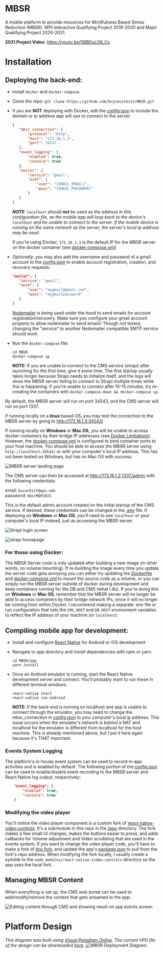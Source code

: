 # MBSR
A mobile platform to provide resources for Mindfulness Based Stress Reduction (MBSR). WPI Interactive Qualifying Project 2019-2020 and Major Qualifying Project 2020-2021.

**2021 Project Video**: https://youtu.be/5BBDuLO8_Cc
# Installation
 ## Deploying the back-end:
 - Install `docker` and `docker-compose`
 - Clone the repo:
	  `git clone https://github.com/brycecorbitt/MBSR.git`
 - If you are **NOT** deploying with Docker, edit the [config.json](https://github.com/brycecorbitt/MBSR/blob/master/config.json) to include the domain or ip address app will use to connect to the server:
	 ```json
	{
		"mbsr_connection": {
			"protocol": "http",
			"host": "172.16.1.3",
			"port": 34543
		},
		"event_logging": {
			"enabled": true,
			"console": true
		},
		"mailer": {
			"service": "gmail",
			"auth": {
				"user": "[GMAIL_EMAIL]",
				"pass": "[GMAIL_PASSWORD]"
			}
		}
	}
	```
	***NOTE***: *`localhost` should **not** be used as the address in this configuration file, as the mobile app will loop back to the device's `localhost` and be unable to connect to the server. If the mobile device is running on the same network as the server, the server's local ip address may be used.*
	
	If you're using Docker, `172.16.1.3` is the default IP for the MBSR server on the docker container (see [docker-compose.yml](docker-compose.yml))

- *Optionally*, you may also add the username and password of a gmail account to the [config.json](https://github.com/brycecorbitt/MBSR/blob/master/config.json) to enable account registration, creation, and recovery requests:
	 ```json
	"mailer": {
		"service": "gmail",
		"auth": {
			"user": "mygmail@gmail.com",
			"pass": "mygmailpassword"
		}
	}
	```
	[Nodemailer](https://nodemailer.com/about/) is being used under the hood to send emails for account registration/recovery. Make sure you configure your gmail account properly to allow nodemailer to send emails! Though not tested, changing the "service" to another Nodemailer compatible SMTP service should work.
- Run the `docker-compose` file:
	```
	cd MBSR
	docker-compose up
	```
	**NOTE:** If you are unable to connect to the CMS service (strapi) after launching for the first time, give it some time. The first startup usually takes longer because Strapi needs to initialize itself, and the logs will show the MBSR server failing to connect to Strapi multiple times while this is happening. If you're unable to connect after 10-15 minutes, try re-creating the containers with `docker-compose-down && docker-compose up`.

By default, the MBSR server will run on port 34543, and the CMS server will run on port 1337.

If running locally on a **linux** based OS, you may test the connection to the MBSR server by going to http://172.16.1.3:34543/

If running locally on **Windows** or **Mac OS**, you will be unable to access docker containers by their bridge IP addresses (see [Docker Limitations](https://docs.docker.com/docker-for-windows/networking/#per-container-ip-addressing-is-not-possible)). However, the [docker-compose.yml](docker-compose.yml) is configured to bind container ports to your host machine. You should be able to access the MBSR server using `http://localhost:34543/` or with your computer's local IP address. This has not been tested on Windows, but has on Mac OS with success.

![MBSR server landing page](https://i.imgur.com/NDDl3xN.png)

The CMS server can then be accessed at http://172.16.1.2:1337/admin with the following credentials:

email:	`bscorbitt@wpi.edu`<br>password:	`mbsrMQP2021`

This is the default admin account created on the initial startup of the CMS service. If desired, these credentials can be changed in the [.env](.env) file. If deploying on **Windows** or **Mac OS**, you'll need to use `localhost` or your computer's local IP instead, just as accessing the MBSR server.

![Strapi login screen](https://i.imgur.com/Z1Kchc6.png)

![strapi homepage](https://i.imgur.com/bzAzadh.png)

### For those using Docker:
The MBSR Server code is only updated after building a new image (in other words, no volume mounting). If re-building the image every time you update the server code gets annoying you can either try updating the [Dockerfile](server/Dockerfile) and [docker-compose.yml](docker-compose.yml) to mount the source code as a volume, or you can simply run the MBSR server outside of docker during development and keep containers running for the DB and CMS (what I do). If you're doing this on **Windows** or **Mac OS**, remember that the MBSR server will no longer be able to access containers by their bridge network IPs, since it will no longer be running from within Docker. I recommend making a separate .env file or run configuration that sets the `CMS_HOST` and `DB_HOST` environment variables to reflect the IP address of your machine (or `localhost`). 

## Compiling mobile app for development:
 - Install and configure [React Native](https://facebook.github.io/react-native/docs/getting-started) for Android or iOS development
 - Navigate to app directory and install dependencies with npm or yarn:
	```
	cd MBSR/app
	yarn install
	```
- Once an Android emulator is running, start the React Native development server and connect. You'll probably want to run these in different terminal windows.
	```
	react-native start
	react-native run-android
	```
	
	**NOTE:** If the back-end is running on localhost and app is unable to connect through the emulator, you may need to change the mbsr_connection in [config.json](https://github.com/brycecorbitt/MBSR/blob/master/config.json) to your computer's local ip address. This issue occurs when the emulator's network is behind a NAT and localhost for the emulator is different from localhost for the host machine. This is already mentioned above, but I put it here again because it's THAT important.

### Events System Logging
The platform's in-house event system can be used to record in-app activities and is enabled by default. The following portion of the [config.json](/config.json) can be used to enable/disable event recording to the MBSR server and React Native log output, respectively:
``` json
	"event_logging": {
		"enabled": true,
		"console": true
	}
```
### Modifying the video player
You'll notice the video player component is a custom fork of [react-native-video-controls](https://github.com/itsnubix/react-native-video-controls). It's a submodule in this repo in the [/app](/app) directory. The fork makes a few small UI changes, makes the buttons easier to press, and adds callbacks for Volume adjustment and Video scrubbing that are used in the events system. If you want to change the video player code, you'll have to make a fork of [this fork](https://github.com/brycecorbitt/mbsr-react-native-video-controls), and update the app's [package.json](/app/package.json) to pull from the fork's repo address. When modifying the fork locally, I usually create a symlink to the `node_modules/react-native-video-controls` directory so the app uses the local fork. 

## Managing MBSR Content
When everything is set up, the CMS web portal can be used to add/modify/remove the content that gets streamed to the app:

![Editing content through CMS and showing result on app events screen](https://i.imgur.com/5eGxmGp.png)

# Platform Design
*This diagram was built using [Visual Paradigm Online](https://online.visual-paradigm.com/). The current VPD file of the design can be downloaded [here](https://drive.google.com/file/d/1yhCIz93xakw1B4B1wPEWKKJQd3cJSAq2/view?usp=sharing).*
![MBSR Deployment Diagram](https://i.imgur.com/8xGQP5i.png)
